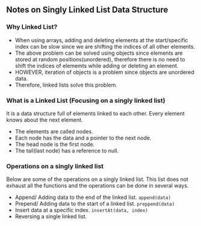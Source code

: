 ## Notes on Singly Linked List Data Structure
### Why Linked List?
- When using arrays, adding and deleting elements at the start/specific index can be slow since we are shifting the indices of all other elements.
- The above problem can be solved using objects since elements are stored at random positions(unordered), therefore there is no need to shift the indices of elememts while adding or deleting an element.
- HOWEVER, iteration of objects is a problem since objects are unordered data.
- Therefore, linked lists solve this problem.

### What is a Linked List (Focusing on a singly linked list)
It is a data structure full of elements linked to each other. Every element knows about the next element.
- The elements are called nodes.
- Each node has the data and a pointer to the next node.
- The head node is the first node.
- The tail(last node) has a reference to null.

### Operations on a singly linked list
Below are some of the operations on a singly linked list. This list does not exhaust all the functions and the operations can be done in several ways.
- Append/ Adding data to the end of the linked list. `append(data)`
- Prepend/ Adding data to the start of a linked list. `preppend(data)`
- Insert data at a specific index. `insertAt(data, index)`
- Reversing a single linked list.